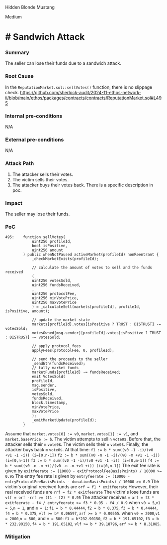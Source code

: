 Hidden Blonde Mustang

Medium

# # Sandwich Attack


### Summary
The seller can lose their funds due to a sandwich attack.

### Root Cause
In the `ReputationMarket.sol::sellVotes()` function, there is no slippage check.
https://github.com/sherlock-audit/2024-11-ethos-network-ii/blob/main/ethos/packages/contracts/contracts/ReputationMarket.sol#L495

### Internal pre-conditions
N/A

### External pre-conditions
N/A

### Attack Path
1. The attacker sells their votes.
2. The victim sells their votes.
3. The attacker buys their votes back.
There is a specific description in poc.

### Impact
The seller may lose their funds.

### PoC

```solidity
495:    function sellVotes(
            uint256 profileId,
            bool isPositive,
            uint256 amount
        ) public whenNotPaused activeMarket(profileId) nonReentrant {
            _checkMarketExists(profileId);

            // calculate the amount of votes to sell and the funds received
            (
            uint256 votesSold,
            uint256 fundsReceived,
            ,
            uint256 protocolFee,
            uint256 minVotePrice,
            uint256 maxVotePrice
            ) = _calculateSell(markets[profileId], profileId, isPositive, amount);

            // update the market state
            markets[profileId].votes[isPositive ? TRUST : DISTRUST] -= votesSold;
            votesOwned[msg.sender][profileId].votes[isPositive ? TRUST : DISTRUST] -= votesSold;

            // apply protocol fees
            applyFees(protocolFee, 0, profileId);

            // send the proceeds to the seller
            _sendEth(fundsReceived);
            // tally market funds
            marketFunds[profileId] -= fundsReceived;
            emit VotesSold(
            profileId,
            msg.sender,
            isPositive,
            votesSold,
            fundsReceived,
            block.timestamp,
            minVotePrice,
            maxVotePrice
            );
            _emitMarketUpdate(profileId);
        }
```
Assume that `market.votes[0] := v0`, `market.votes[1] := v1`, and `market.basePrice := b`.
The victim attempts to sell `n` `vote0`s.
Before that, the attacker sells their `m` `vote0`s.
The victim sells their `n` `vote0`s.
Finally, the attacker buys back `m` `vote0`s.
At that time:
    `f1 := b * sum((v0 -1 -i)/(v0 +v1 -1 -i)) (i=[0,n-1])`
    `f2 := b * sum((v0 -m -1 -i)/(v0 -m +v1 -1 -i)) (i=[0,n-1])`
    `f3 := b * sum((v0 -1 -i)/(v0 +v1 -1 -i)) (i=[0,m-1])`
    `f4 := b * sum((v0 -n -m +i)/(v0 -n -m +v1 +i)) (i=[0,m-1])`
    The exit fee rate is given by `exitfeerate := (10000 - exitProtocolFeeBasisPoints) / 10000 >= 0.95`
    The entry fee rate is given by `entryfeerate := (10000 - entryProtocolFeeBasisPoints - donationBasisPoints) / 10000 >= 0.9`
    The victim's original received funds are `orf = f1 * exitfeerate`
    However, their real received funds are `rrf = f2 * exitfeerate`
    The victim's lose funds are `vlf = orf -rrf >= (f1 - f2) * 0.95`
    The attacker receives = `arf = f3 * exitfeerate - f4 / entryfeerate >= f3 * 0.95 - f4 / 0.9`
    when `v0 = 5`,`v1 = 5`,`n = 1`, and `m = 1`: 
        `f1 = b * 0.44444`, 
        `f2 = b * 0.375`, 
        `f3 = b * 0.44444`,
        `f4 = b * 0.375`, 
        `vlf >= b* 0.06597`, 
        `arf >= b * 0.00555`.
    when `v0 = 2000`,`v1 = 2000`,`n = 500`, and `m = 500`: 
        `f1 = b*232.90150`, 
        `f2 = b * 191.65102`, 
        `f3 = b * 232.90150`,
        `f4 = b * 191.65102`, 
        `vlf >= b * 39.18796`,
        `arf >= b * 8.31085`.

### Mitigation